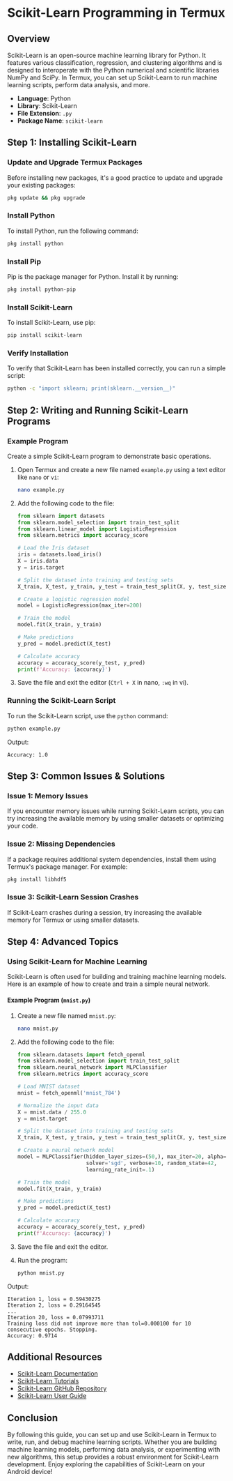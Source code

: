 # Scikit-Learn Programming in Termux

## Overview
Scikit-Learn is an open-source machine learning library for Python. It features various classification, regression, and clustering algorithms and is designed to interoperate with the Python numerical and scientific libraries NumPy and SciPy. In Termux, you can set up Scikit-Learn to run machine learning scripts, perform data analysis, and more.

- **Language**: Python
- **Library**: Scikit-Learn
- **File Extension**: `.py`
- **Package Name**: `scikit-learn`

## Step 1: Installing Scikit-Learn

### Update and Upgrade Termux Packages
Before installing new packages, it's a good practice to update and upgrade your existing packages:
```sh
pkg update && pkg upgrade
```

### Install Python
To install Python, run the following command:
```sh
pkg install python
```

### Install Pip
Pip is the package manager for Python. Install it by running:
```sh
pkg install python-pip
```

### Install Scikit-Learn
To install Scikit-Learn, use pip:
```sh
pip install scikit-learn
```

### Verify Installation
To verify that Scikit-Learn has been installed correctly, you can run a simple script:
```sh
python -c "import sklearn; print(sklearn.__version__)"
```

## Step 2: Writing and Running Scikit-Learn Programs

### Example Program
Create a simple Scikit-Learn program to demonstrate basic operations.

1. Open Termux and create a new file named `example.py` using a text editor like `nano` or `vi`:
    ```sh
    nano example.py
    ```

2. Add the following code to the file:
    ```python
    from sklearn import datasets
    from sklearn.model_selection import train_test_split
    from sklearn.linear_model import LogisticRegression
    from sklearn.metrics import accuracy_score

    # Load the Iris dataset
    iris = datasets.load_iris()
    X = iris.data
    y = iris.target

    # Split the dataset into training and testing sets
    X_train, X_test, y_train, y_test = train_test_split(X, y, test_size=0.3, random_state=42)

    # Create a logistic regression model
    model = LogisticRegression(max_iter=200)

    # Train the model
    model.fit(X_train, y_train)

    # Make predictions
    y_pred = model.predict(X_test)

    # Calculate accuracy
    accuracy = accuracy_score(y_test, y_pred)
    print(f'Accuracy: {accuracy}')
    ```

3. Save the file and exit the editor (`Ctrl + X` in nano, `:wq` in vi).

### Running the Scikit-Learn Script
To run the Scikit-Learn script, use the `python` command:
```sh
python example.py
```

Output:
```
Accuracy: 1.0
```

## Step 3: Common Issues & Solutions

### Issue 1: Memory Issues
If you encounter memory issues while running Scikit-Learn scripts, you can try increasing the available memory by using smaller datasets or optimizing your code.

### Issue 2: Missing Dependencies
If a package requires additional system dependencies, install them using Termux's package manager. For example:
```sh
pkg install libhdf5
```

### Issue 3: Scikit-Learn Session Crashes
If Scikit-Learn crashes during a session, try increasing the available memory for Termux or using smaller datasets.

## Step 4: Advanced Topics

### Using Scikit-Learn for Machine Learning
Scikit-Learn is often used for building and training machine learning models. Here is an example of how to create and train a simple neural network.

#### Example Program (`mnist.py`)
1. Create a new file named `mnist.py`:
    ```sh
    nano mnist.py
    ```

2. Add the following code to the file:
    ```python
    from sklearn.datasets import fetch_openml
    from sklearn.model_selection import train_test_split
    from sklearn.neural_network import MLPClassifier
    from sklearn.metrics import accuracy_score

    # Load MNIST dataset
    mnist = fetch_openml('mnist_784')

    # Normalize the input data
    X = mnist.data / 255.0
    y = mnist.target

    # Split the dataset into training and testing sets
    X_train, X_test, y_train, y_test = train_test_split(X, y, test_size=0.3, random_state=42)

    # Create a neural network model
    model = MLPClassifier(hidden_layer_sizes=(50,), max_iter=20, alpha=1e-4,
                          solver='sgd', verbose=10, random_state=42,
                          learning_rate_init=.1)

    # Train the model
    model.fit(X_train, y_train)

    # Make predictions
    y_pred = model.predict(X_test)

    # Calculate accuracy
    accuracy = accuracy_score(y_test, y_pred)
    print(f'Accuracy: {accuracy}')
    ```

3. Save the file and exit the editor.

4. Run the program:
    ```sh
    python mnist.py
    ```

Output:
```
Iteration 1, loss = 0.59430275
Iteration 2, loss = 0.29164545
...
Iteration 20, loss = 0.07993711
Training loss did not improve more than tol=0.000100 for 10 consecutive epochs. Stopping.
Accuracy: 0.9714
```

## Additional Resources

- [Scikit-Learn Documentation](https://scikit-learn.org/stable/documentation.html)
- [Scikit-Learn Tutorials](https://scikit-learn.org/stable/tutorial/index.html)
- [Scikit-Learn GitHub Repository](https://github.com/scikit-learn/scikit-learn)
- [Scikit-Learn User Guide](https://scikit-learn.org/stable/user_guide.html)

## Conclusion

By following this guide, you can set up and use Scikit-Learn in Termux to write, run, and debug machine learning scripts. Whether you are building machine learning models, performing data analysis, or experimenting with new algorithms, this setup provides a robust environment for Scikit-Learn development. Enjoy exploring the capabilities of Scikit-Learn on your Android device!
